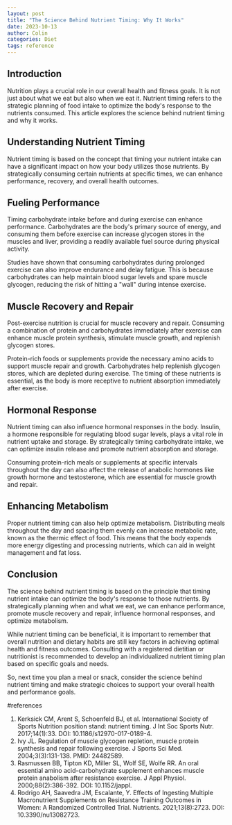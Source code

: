 ```yaml
---
layout: post
title: "The Science Behind Nutrient Timing: Why It Works"
date: 2023-10-13
author: Colin
categories: Diet
tags: reference
---
```


## Introduction

Nutrition plays a crucial role in our overall health and fitness goals. It is not just about what we eat but also when we eat it. Nutrient timing refers to the strategic planning of food intake to optimize the body's response to the nutrients consumed. This article explores the science behind nutrient timing and why it works.

## Understanding Nutrient Timing

Nutrient timing is based on the concept that timing your nutrient intake can have a significant impact on how your body utilizes those nutrients. By strategically consuming certain nutrients at specific times, we can enhance performance, recovery, and overall health outcomes.

## Fueling Performance

Timing carbohydrate intake before and during exercise can enhance performance. Carbohydrates are the body's primary source of energy, and consuming them before exercise can increase glycogen stores in the muscles and liver, providing a readily available fuel source during physical activity.

Studies have shown that consuming carbohydrates during prolonged exercise can also improve endurance and delay fatigue. This is because carbohydrates can help maintain blood sugar levels and spare muscle glycogen, reducing the risk of hitting a "wall" during intense exercise.

## Muscle Recovery and Repair

Post-exercise nutrition is crucial for muscle recovery and repair. Consuming a combination of protein and carbohydrates immediately after exercise can enhance muscle protein synthesis, stimulate muscle growth, and replenish glycogen stores.

Protein-rich foods or supplements provide the necessary amino acids to support muscle repair and growth. Carbohydrates help replenish glycogen stores, which are depleted during exercise. The timing of these nutrients is essential, as the body is more receptive to nutrient absorption immediately after exercise.

## Hormonal Response

Nutrient timing can also influence hormonal responses in the body. Insulin, a hormone responsible for regulating blood sugar levels, plays a vital role in nutrient uptake and storage. By strategically timing carbohydrate intake, we can optimize insulin release and promote nutrient absorption and storage.

Consuming protein-rich meals or supplements at specific intervals throughout the day can also affect the release of anabolic hormones like growth hormone and testosterone, which are essential for muscle growth and repair.

## Enhancing Metabolism

Proper nutrient timing can also help optimize metabolism. Distributing meals throughout the day and spacing them evenly can increase metabolic rate, known as the thermic effect of food. This means that the body expends more energy digesting and processing nutrients, which can aid in weight management and fat loss.

## Conclusion

The science behind nutrient timing is based on the principle that timing nutrient intake can optimize the body's response to those nutrients. By strategically planning when and what we eat, we can enhance performance, promote muscle recovery and repair, influence hormonal responses, and optimize metabolism.

While nutrient timing can be beneficial, it is important to remember that overall nutrition and dietary habits are still key factors in achieving optimal health and fitness outcomes. Consulting with a registered dietitian or nutritionist is recommended to develop an individualized nutrient timing plan based on specific goals and needs.

So, next time you plan a meal or snack, consider the science behind nutrient timing and make strategic choices to support your overall health and performance goals.

#references
1. Kerksick CM, Arent S, Schoenfeld BJ, et al. International Society of Sports Nutrition position stand: nutrient timing. J Int Soc Sports Nutr. 2017;14(1):33. DOI: 10.1186/s12970-017-0189-4.
2. Ivy JL. Regulation of muscle glycogen repletion, muscle protein synthesis and repair following exercise. J Sports Sci Med. 2004;3(3):131-138. PMID: 24482589.
3. Rasmussen BB, Tipton KD, Miller SL, Wolf SE, Wolfe RR. An oral essential amino acid-carbohydrate supplement enhances muscle protein anabolism after resistance exercise. J Appl Physiol. 2000;88(2):386-392. DOI: 10.1152/jappl.
4. Rodrigo AH, Saavedra JM, Escalante, Y. Effects of Ingesting Multiple Macronutrient Supplements on Resistance Training Outcomes in Women: A Randomized Controlled Trial. Nutrients. 2021;13(8):2723. DOI: 10.3390/nu13082723.